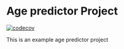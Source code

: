 # Age predictor Project

[![codecov](https://codecov.io/gh/acanadil/testing-2/graph/badge.svg?token=MWKQAIMYS3&flag=predictor)](https://codecov.io/gh/acanadil/testing-2)

This is an example age predictor project

